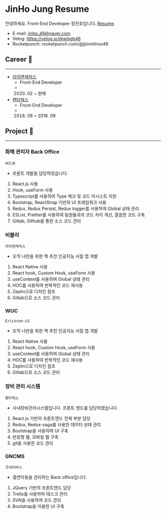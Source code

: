 # JinHo Jung Resume

안녕하세요. Front-End Developer 정진호입니다. [Resume](https://mata0406.github.io/resume/).

- E-mail: jinho_46@naver.com
- Velog: https://velog.io/@wlsgh46
- Rocketpunch: rocketpunch.com/@jjiinnhhoo46

## Career &#x1F680;

---

- [라이앤캐처스](http://bibly.kr/)
  - Front-End Developer
  - 2020. 02 ~ 현재
- [펜타웍스](http://bibly.kr/)
  - Front-End Developer
  - 2018. 08 ~ 2019. 09

## Project &#x1F308;

---

### 화해 관리자 Back Office

`버드뷰`

- 프론트 개발을 담당하였습니다.

1. React.js 사용
2. Hook, useForm 사용
3. Typescript를 사용하여 Type 체크 및 코드 어시스트 지원
4. Bootstrap, ReactStrap 기반의 UI 프레임워크 사용
5. Redux, Redux Persist, Redux logger를 사용하여 Global 상태 관리
6. ESList, Prettier를 사용하여 팀원들과의 코드 차이 개선, 깔끔한 코드 구축
7. Gitlab, Github를 통한 소스 코드 관리

### 비블리

`라이앤캐처스`

- 오직 나만을 위한 책 추천 인공지능 서점 앱 개발

1. React Native 사용
2. React hook, Custom Hook, useForm 사용
3. useContext를 사용하여 Global 상태 관리
4. HOC를 사용하여 반복적인 코드 재사용
5. Zeplin으로 디자인 참조
6. Gitlab으로 소스 코드 관리

### WUC

`Ericsson-LG`

- 오직 나만을 위한 책 추천 인공지능 서점 앱 개발

1. React Native 사용
2. React hook, Custom Hook, useForm 사용
3. useContext를 사용하여 Global 상태 관리
4. HOC를 사용하여 반복적인 코드 재사용
5. Zeplin으로 디자인 참조
6. Gitlab으로 소스 코드 관리

### 장비 관리 시스템

`펜타웍스`

- 사내장비관리시스템입니다. 프론트 엔드를 담당하였습니다.

1. React.js 기반의 프론트엔드 전체 부분 담당
2. Redux, Redux-saga를 사용한 데이터 상태 관리
3. Bootstrap을 사용하여 UI 구축
4. 반응형 웹, 모바일 웹 구축
5. git을 사용한 코드 관리

### GNCMS

`굿네이버스`

- 결연아동을 관리하는 Back office입니다.

1. JQuery 기반의 프론트엔드 담당
2. Trello를 사용하여 태스크 관리
3. SVN을 사용하여 코드 관리
4. Bootstrap을 이용한 UI 구축
